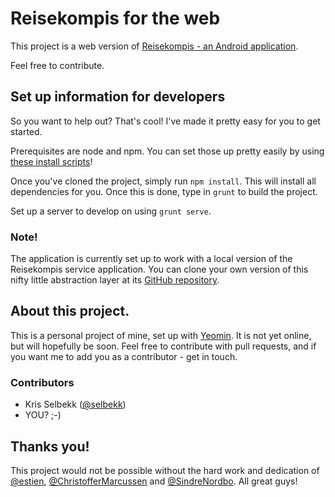 # Reisekompis for the web

This project is a web version of [Reisekompis - an Android application](https://github.com/estien/ReisekompisAndroid).

Feel free to contribute.

## Set up information for developers

So you want to help out? That's cool! I've made it pretty easy for you to get started.

Prerequisites are node and npm. You can set those up pretty easily by using 
[these install scripts](https://gist.github.com/isaacs/579814)!

Once you've cloned the project, simply run ``npm install``. This will install all 
dependencies for you. Once this is done, type in ``grunt`` to build the project.

Set up a server to develop on using ``grunt serve``. 

### Note!
The application is currently set up to work with a local version of the Reisekompis service application. You can clone your own version of this nifty little abstraction layer at its [GitHub repository](https://github.com/estien/ReisekompisService).

## About this project.

This is a personal project of mine, set up with [Yeomin](http://www.yeomin.io). It is not yet online, but will hopefully be soon. Feel free to contribute with pull requests, and if you want me to add you as a contributor - get in touch.

### Contributors
* Kris Selbekk ([@selbekk](https://www.github.com/selbekk))
* YOU? ;-)

## Thanks you!
This project would not be possible without the hard work and dedication of [@estien](https://github.com/estien), [@ChristofferMarcussen](https://github.com/ChristofferMarcussen) and [@SindreNordbo](https://www.github.com/SindreNordbo). All great guys!